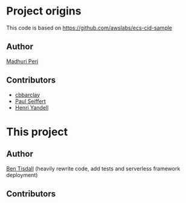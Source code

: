 # Project origins

This code is based on https://github.com/awslabs/ecs-cid-sample

## Author

[Madhuri Peri](https://github.com/mperi)

## Contributors

* [cbbarclay](https://github.com/cbbarclay)
* [Paul Seiffert](https://github.com/seiffert)
* [Henri Yandell](https://github.com/hyandell)

# This project

## Author

[Ben Tisdall](https://github.com/btisdall) (heavily rewrite code, add tests and serverless framework deployment)

## Contributors
